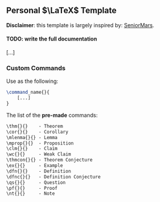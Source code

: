 ## Personal $\LaTeX$ Template

__Disclaimer__: this template is largely inspired by: [SeniorMars](https://github.com/SeniorMars/dotfiles).

#### TODO: write the full documentation

[...]

### Custom Commands

Use as the following:
```latex
\command_name{}{
    [...]
}
```

The list of the __pre-made__ commands:

```txt
\thm{}{}    - Theorem
\cor{}{}    - Corollary
\mlenma{}{} - Lemma
\mprop{}{}  - Proposition
\clm{}{}    - Claim
\wc{}{}     - Weak Claim
\thmcon{}{} - Theorem Conjecture
\ex{}{}     - Example
\dfn{}{}    - Definition
\dfnc{}{}   - Definition Conjecture
\qs{}{}     - Question
\pf{}{}     - Proof
\nt{}{}     - Note
```
